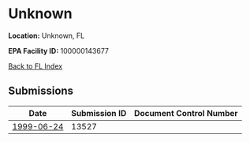 # Unknown

**Location:** Unknown, FL

**EPA Facility ID:** 100000143677

[Back to FL Index](../../index.md)

## Submissions

| Date | Submission ID | Document Control Number |
|------|--------------|-------------------------|
| [1999-06-24](submissions/13527.md) | 13527 |  |
